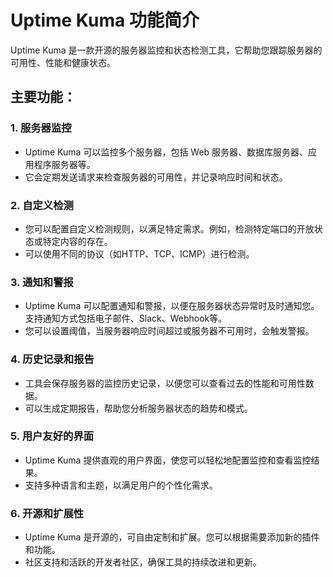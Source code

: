 # Uptime Kuma 功能简介

Uptime Kuma 是一款开源的服务器监控和状态检测工具，它帮助您跟踪服务器的可用性、性能和健康状态。

## 主要功能：

### 1. 服务器监控

- Uptime Kuma 可以监控多个服务器，包括 Web 服务器、数据库服务器、应用程序服务器等。
- 它会定期发送请求来检查服务器的可用性，并记录响应时间和状态。

### 2. 自定义检测

- 您可以配置自定义检测规则，以满足特定需求。例如，检测特定端口的开放状态或特定内容的存在。
- 可以使用不同的协议（如HTTP、TCP、ICMP）进行检测。

### 3. 通知和警报

- Uptime Kuma 可以配置通知和警报，以便在服务器状态异常时及时通知您。支持通知方式包括电子邮件、Slack、Webhook等。
- 您可以设置阈值，当服务器响应时间超过或服务器不可用时，会触发警报。

### 4. 历史记录和报告

- 工具会保存服务器的监控历史记录，以便您可以查看过去的性能和可用性数据。
- 可以生成定期报告，帮助您分析服务器状态的趋势和模式。

### 5. 用户友好的界面

- Uptime Kuma 提供直观的用户界面，使您可以轻松地配置监控和查看监控结果。
- 支持多种语言和主题，以满足用户的个性化需求。

### 6. 开源和扩展性

- Uptime Kuma 是开源的，可自由定制和扩展。您可以根据需要添加新的插件和功能。
- 社区支持和活跃的开发者社区，确保工具的持续改进和更新。